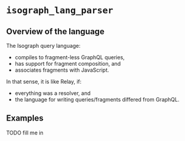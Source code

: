 # `isograph_lang_parser`

## Overview of the language

The Isograph query language:

- compiles to fragment-less GraphQL queries,
- has support for fragment composition, and
- associates fragments with JavaScript.

In that sense, it is like Relay, if:

- everything was a resolver, and
- the language for writing queries/fragments differed from GraphQL.

## Examples

TODO fill me in
